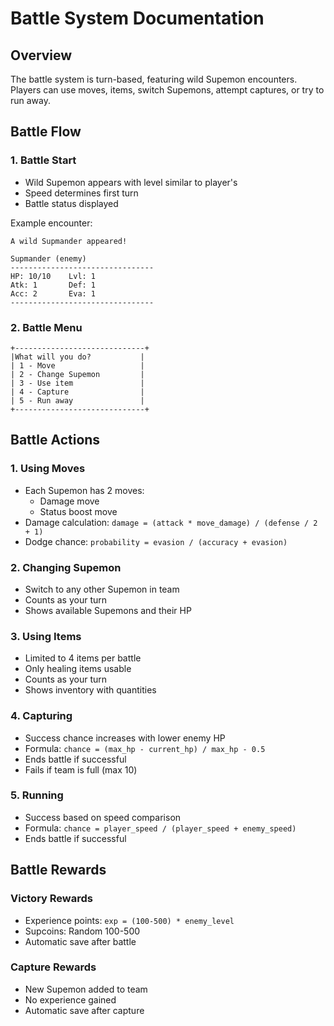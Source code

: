# Battle System Documentation

## Overview
The battle system is turn-based, featuring wild Supemon encounters. Players can use moves, items, switch Supemons, attempt captures, or try to run away.

## Battle Flow

### 1. Battle Start
- Wild Supemon appears with level similar to player's
- Speed determines first turn
- Battle status displayed

Example encounter:
```
A wild Supmander appeared!

Supmander (enemy)
--------------------------------
HP: 10/10    Lvl: 1
Atk: 1       Def: 1
Acc: 2       Eva: 1
--------------------------------
```

### 2. Battle Menu
```
+-----------------------------+
|What will you do?           |
| 1 - Move                   |
| 2 - Change Supemon         |
| 3 - Use item               |
| 4 - Capture                |
| 5 - Run away               |
+-----------------------------+
```

## Battle Actions

### 1. Using Moves
- Each Supemon has 2 moves:
  - Damage move
  - Status boost move
- Damage calculation: `damage = (attack * move_damage) / (defense / 2 + 1)`
- Dodge chance: `probability = evasion / (accuracy + evasion)`

### 2. Changing Supemon
- Switch to any other Supemon in team
- Counts as your turn
- Shows available Supemons and their HP

### 3. Using Items
- Limited to 4 items per battle
- Only healing items usable
- Counts as your turn
- Shows inventory with quantities

### 4. Capturing
- Success chance increases with lower enemy HP
- Formula: `chance = (max_hp - current_hp) / max_hp - 0.5`
- Ends battle if successful
- Fails if team is full (max 10)

### 5. Running
- Success based on speed comparison
- Formula: `chance = player_speed / (player_speed + enemy_speed)`
- Ends battle if successful

## Battle Rewards

### Victory Rewards
- Experience points: `exp = (100-500) * enemy_level`
- Supcoins: Random 100-500
- Automatic save after battle

### Capture Rewards
- New Supemon added to team
- No experience gained
- Automatic save after capture
